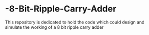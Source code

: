 # -8-Bit-Ripple-Carry-Adder
This repository is dedicated to hold the code which could design and simulate the working of a 8 bit ripple carry adder
